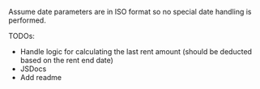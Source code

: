 Assume date parameters are in ISO format so no special date handling is performed.

TODOs:

- Handle logic for calculating the last rent amount (should be deducted based on the rent end date)
- JSDocs
- Add readme